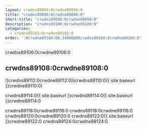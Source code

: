 ```yaml
---
layout: crwdns89094:0crwdne89094:0
title: "crwdns89096:0crwdne89096:0"
short-title: "crwdns89098:0crwdne89098:0"
description: "crwdns89100:0crwdne89100:0"
categories:
  - crwdns89102:0crwdne89102:0
order: ':0crwdne89104:00.34966609crwdns89104:0crwdne89104:0'
---
```

crwdns89106:0crwdne89106:0

## crwdns89108:0crwdne89108:0

![crwdns89112:0crwdne89112:0](crwdns89110:0{{ site.baseurl }}crwdne89110:0)

crwdns89114:0{{ site.baseurl }}crwdnd89114:0{{ site.baseurl }}crwdne89114:0

crwdns89116:0crwdne89116:0 crwdns89118:0crwdne89118:0 crwdns89120:0crwdne89120:0 crwdns89122:0{{ site.baseurl }}crwdne89122:0 crwdns89124:0crwdne89124:0